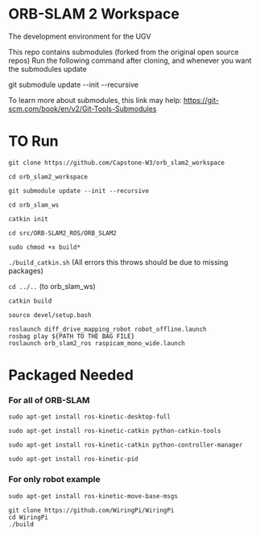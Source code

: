 # ORB-SLAM 2 Workspace
The development environment for the UGV


This repo contains submodules (forked from the original open source repos)
Run the following command after cloning, and whenever you want the submodules update

git submodule update --init --recursive

To learn more about submodules, this link may help: https://git-scm.com/book/en/v2/Git-Tools-Submodules

# TO Run

`git clone https://github.com/Capstone-W3/orb_slam2_workspace`

`cd orb_slam2_workspace`

`git submodule update --init --recursive`

`cd orb_slam_ws`

`catkin init`

`cd src/ORB-SLAM2_ROS/ORB_SLAM2`

`sudo chmod +x build*`

`./build_catkin.sh`
(All errors this throws should be due to missing packages)

`cd ../..` (to orb_slam_ws)

`catkin build`

`source devel/setup.bash`

````
roslaunch diff_drive_mapping_robot robot_offline.launch
rosbag play ${PATH TO THE BAG FILE}
roslaunch orb_slam2_ros raspicam_mono_wide.launch
````






# Packaged Needed 

### For all of ORB-SLAM

`sudo apt-get install ros-kinetic-desktop-full`

`sudo apt-get install ros-kinetic-catkin python-catkin-tools`

`sudo apt-get install ros-kinetic-catkin python-controller-manager`

`sudo apt-get install ros-kinetic-pid`

### For only robot example

`sudo apt-get install ros-kinetic-move-base-msgs`

````
git clone https://github.com/WiringPi/WiringPi
cd WiringPi
./build
````

